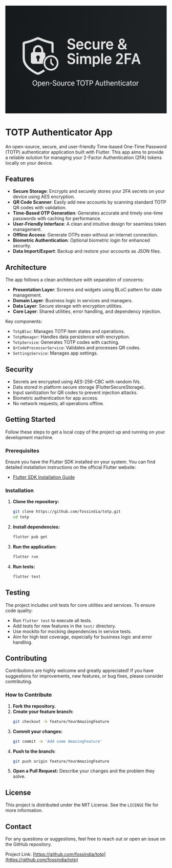 ![TOTP Authenticator App Banner](assets/images/banner.png)

# TOTP Authenticator App

An open-source, secure, and user-friendly Time-based One-Time Password (TOTP) authenticator application built with Flutter. This app aims to provide a reliable solution for managing your 2-Factor Authentication (2FA) tokens locally on your device.

## Features

*   **Secure Storage**: Encrypts and securely stores your 2FA secrets on your device using AES encryption.
*   **QR Code Scanner**: Easily add new accounts by scanning standard TOTP QR codes with validation.
*   **Time-Based OTP Generation**: Generates accurate and timely one-time passwords with caching for performance.
*   **User-Friendly Interface**: A clean and intuitive design for seamless token management.
*   **Offline Access**: Generate OTPs even without an internet connection.
*   **Biometric Authentication**: Optional biometric login for enhanced security.
*   **Data Import/Export**: Backup and restore your accounts as JSON files.

## Architecture

The app follows a clean architecture with separation of concerns:

- **Presentation Layer**: Screens and widgets using BLoC pattern for state management.
- **Domain Layer**: Business logic in services and managers.
- **Data Layer**: Secure storage with encryption utilities.
- **Core Layer**: Shared utilities, error handling, and dependency injection.

Key components:
- `TotpBloc`: Manages TOTP item states and operations.
- `TotpManager`: Handles data persistence with encryption.
- `TotpService`: Generates TOTP codes with caching.
- `QrCodeProcessorService`: Validates and processes QR codes.
- `SettingsService`: Manages app settings.

## Security

- Secrets are encrypted using AES-256-CBC with random IVs.
- Data stored in platform secure storage (FlutterSecureStorage).
- Input sanitization for QR codes to prevent injection attacks.
- Biometric authentication for app access.
- No network requests; all operations offline.

## Getting Started

Follow these steps to get a local copy of the project up and running on your development machine.

### Prerequisites

Ensure you have the Flutter SDK installed on your system. You can find detailed installation instructions on the official Flutter website:

*   [Flutter SDK Installation Guide](https://flutter.dev/docs/get-started/install)

### Installation

1.  **Clone the repository:**
    ```bash
    git clone https://github.com/fossindia/totp.git
    cd totp
    ```
2.  **Install dependencies:**
    ```bash
    flutter pub get
    ```
3.  **Run the application:**
    ```bash
    flutter run
    ```
4.  **Run tests:**
    ```bash
    flutter test
    ```

## Testing

The project includes unit tests for core utilities and services. To ensure code quality:

- Run `flutter test` to execute all tests.
- Add tests for new features in the `test/` directory.
- Use mockito for mocking dependencies in service tests.
- Aim for high test coverage, especially for business logic and error handling.

## Contributing

Contributions are highly welcome and greatly appreciated! If you have suggestions for improvements, new features, or bug fixes, please consider contributing.

### How to Contribute

1.  **Fork the repository.**
2.  **Create your feature branch:**
    ```bash
    git checkout -b feature/YourAmazingFeature
    ```
3.  **Commit your changes:**
    ```bash
    git commit -m 'Add some AmazingFeature'
    ```
4.  **Push to the branch:**
    ```bash
    git push origin feature/YourAmazingFeature
    ```
5.  **Open a Pull Request:**
    Describe your changes and the problem they solve.

## License

This project is distributed under the MIT License. See the `LICENSE` file for more information.

## Contact

For any questions or suggestions, feel free to reach out or open an issue on the GitHub repository.

Project Link: [https://github.com/fossindia/totp](https://github.com/fossindia/totp)